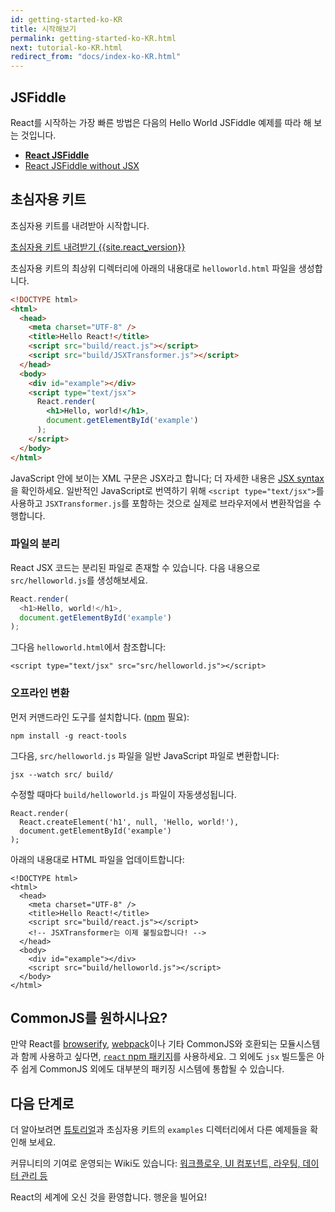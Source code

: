 ```yaml
---
id: getting-started-ko-KR
title: 시작해보기
permalink: getting-started-ko-KR.html
next: tutorial-ko-KR.html
redirect_from: "docs/index-ko-KR.html"
---
```


## JSFiddle

React를 시작하는 가장 빠른 방법은 다음의 Hello World JSFiddle 예제를 따라 해 보는 것입니다.

 * **[React JSFiddle](https://jsfiddle.net/reactjs/69z2wepo/)**
 * [React JSFiddle without JSX](https://jsfiddle.net/reactjs/5vjqabv3/)

## 초심자용 키트

초심자용 키트를 내려받아 시작합니다.

<div class="buttons-unit downloads">
  <a href="/react/downloads/react-{{site.react_version}}.zip" class="button">
    초심자용 키트 내려받기 {{site.react_version}}
  </a>
</div>

초심자용 키트의 최상위 디렉터리에 아래의 내용대로 `helloworld.html` 파일을 생성합니다.

```html
<!DOCTYPE html>
<html>
  <head>
    <meta charset="UTF-8" />
    <title>Hello React!</title>
    <script src="build/react.js"></script>
    <script src="build/JSXTransformer.js"></script>
  </head>
  <body>
    <div id="example"></div>
    <script type="text/jsx">
      React.render(
        <h1>Hello, world!</h1>,
        document.getElementById('example')
      );
    </script>
  </body>
</html>
```

JavaScript 안에 보이는 XML 구문은 JSX라고 합니다; 더 자세한 내용은 [JSX syntax](/react/docs/jsx-in-depth-ko-KR.html)을 확인하세요. 일반적인 JavaScript로 번역하기 위해 `<script type="text/jsx">`를 사용하고 `JSXTransformer.js`를 포함하는 것으로 실제로 브라우저에서 변환작업을 수행합니다.

### 파일의 분리

React JSX 코드는 분리된 파일로 존재할 수 있습니다. 다음 내용으로 `src/helloworld.js`를 생성해보세요.

```javascript
React.render(
  <h1>Hello, world!</h1>,
  document.getElementById('example')
);
```

그다음 `helloworld.html`에서 참조합니다:

```html{10}
<script type="text/jsx" src="src/helloworld.js"></script>
```

### 오프라인 변환

먼저 커맨드라인 도구를 설치합니다. ([npm](https://www.npmjs.com/) 필요):

```
npm install -g react-tools
```

그다음, `src/helloworld.js` 파일을 일반 JavaScript 파일로 변환합니다:

```
jsx --watch src/ build/
```

수정할 때마다 `build/helloworld.js` 파일이 자동생성됩니다.

```javascript{2}
React.render(
  React.createElement('h1', null, 'Hello, world!'),
  document.getElementById('example')
);
```

아래의 내용대로 HTML 파일을 업데이트합니다:

```html{6,10}
<!DOCTYPE html>
<html>
  <head>
    <meta charset="UTF-8" />
    <title>Hello React!</title>
    <script src="build/react.js"></script>
    <!-- JSXTransformer는 이제 불필요합니다! -->
  </head>
  <body>
    <div id="example"></div>
    <script src="build/helloworld.js"></script>
  </body>
</html>
```

## CommonJS를 원하시나요?

만약 React를 [browserify](http://browserify.org/), [webpack](https://webpack.github.io/)이나 기타 CommonJS와 호환되는 모듈시스템과 함께 사용하고 싶다면, [`react` npm 패키지](https://www.npmjs.com/package/react)를 사용하세요. 그 외에도 `jsx` 빌드툴은 아주 쉽게 CommonJS 외에도 대부분의 패키징 시스템에 통합될 수 있습니다.

## 다음 단계로

더 알아보려면 [튜토리얼](/react/docs/tutorial-ko-KR.html)과 초심자용 키트의 `examples` 디렉터리에서 다른 예제들을 확인해 보세요.

커뮤니티의 기여로 운영되는 Wiki도 있습니다: [워크플로우, UI 컴포넌트, 라우팅, 데이터 관리 등](https://github.com/facebook/react/wiki/Complementary-Tools)

React의 세계에 오신 것을 환영합니다. 행운을 빌어요!
